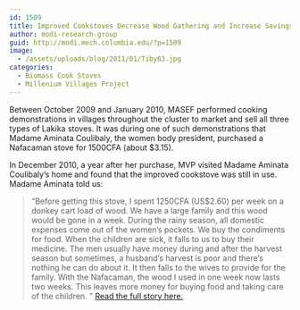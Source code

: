 ```yaml
---
id: 1509
title: Improved Cookstoves Decrease Wood Gathering and Increase Savings Rates
author: modi-research-group
guid: http://modi.mech.columbia.edu/?p=1509
image:
  - /assets/uploads/blog/2011/01/Tiby63.jpg
categories:
  - Biomass Cook Stoves
  - Millenium Villages Project
---
```

Between October 2009 and January 2010, MASEF performed cooking demonstrations in villages throughout the cluster to market and sell all three types of Lakika stoves. It was during one of such demonstrations that Madame Aminata Coulibaly, the women body president, purchased a Nafacaman stove for 1500CFA (about $3.15). 

In December 2010, a year after her purchase, MVP visited Madame Aminata Coulibaly’s home and found that the improved cookstove was still in use. Madame Aminata told us: 

> “Before getting this stove, I spent 1250CFA (US$2.60) per week on a donkey cart load of wood. We have a large family and this wood would be gone in a week. During the rainy season, all domestic expenses come out of the women’s pockets. We buy the condiments for food. When the children are sick, it falls to us to buy their medicine. The men usually have money during and after the harvest season but sometimes, a husband’s harvest is poor and there’s nothing he can do about it. It then falls to the wives to provide for the family. With the Nafacaman, the wood I used in one week now lasts two weeks. This leaves more money for buying food and taking care of the children. ” 
[Read the full story here.][1]

 [1]: /assets/uploads/blog/2013/06/Tiby_Cooking-Success_Final.pdf
